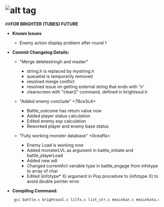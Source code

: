 # ![alt tag](https://cloud.githubusercontent.com/assets/23205405/20060403/97729e1a-a52d-11e6-922b-a879f2b7212a.jpg)
##**FOR BRIGHTER (TUBES) FUTURE**

* **Known Issues**
  * Enemy action display problem after round 1

* **Commit Changelog Details:**
  * "Merge deletestringh and master" 
     - string.h is replaced by mystring.h
     - queuelist is temporarily removed
     - resolved merge conflict
     - resolved issue on getting external string that ends with '\r'
     - clearscreen with "clear()" command, defined in brightsoul.h
  * "Added enemy conclude" <78ce3c4>
     - Battle_outcome has return value now
     - Added player status calculation
     - Edited enemy exp calculation
     - Reworked player and enemy base status

  * "Fully working monster database" <0ceaffa>
     - Enemy Load is working now
     - Added monsterLVL as argument in battle_initiate and battle_playerLoad
     - Added new adt
     - Changed currentAct variable type in battle_engage from infotype to array of char
     - Edited (infotype* X) argument in Pop procedure to (infotype X) to avoid double pointer error 
 
* **Compiling Command:**
```bash
	gcc battle.c brightsoul.c lilfx.c list_str.c mesinkar.c mesinkata.c stacklist.c reader.c narrate.c monsterdb.c mystring.c -o atest
```
